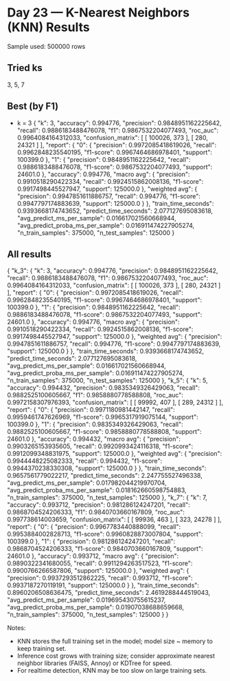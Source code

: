 # Day 23 — K-Nearest Neighbors (KNN) Results

Sample used: 500000 rows

## Tried ks

3, 5, 7

## Best (by F1)

- k = 3
{
  "k": 3,
  "accuracy": 0.994776,
  "precision": 0.9848951162225642,
  "recall": 0.9886183488476078,
  "f1": 0.9867532204077493,
  "roc_auc": 0.9964084164312033,
  "confusion_matrix": [
    [
      100026,
      373
    ],
    [
      280,
      24321
    ]
  ],
  "report": {
    "0": {
      "precision": 0.9972085418619026,
      "recall": 0.9962848235540195,
      "f1-score": 0.9967464686978401,
      "support": 100399.0
    },
    "1": {
      "precision": 0.9848951162225642,
      "recall": 0.9886183488476078,
      "f1-score": 0.9867532204077493,
      "support": 24601.0
    },
    "accuracy": 0.994776,
    "macro avg": {
      "precision": 0.9910518290422334,
      "recall": 0.9924515862008136,
      "f1-score": 0.9917498445527947,
      "support": 125000.0
    },
    "weighted avg": {
      "precision": 0.9947851611886757,
      "recall": 0.994776,
      "f1-score": 0.9947797174883639,
      "support": 125000.0
    }
  },
  "train_time_seconds": 0.9393668174743652,
  "predict_time_seconds": 2.077127695083618,
  "avg_predict_ms_per_sample": 0.016617021560668944,
  "avg_predict_proba_ms_per_sample": 0.016911474227905274,
  "n_train_samples": 375000,
  "n_test_samples": 125000
}

## All results

{
  "k_3": {
    "k": 3,
    "accuracy": 0.994776,
    "precision": 0.9848951162225642,
    "recall": 0.9886183488476078,
    "f1": 0.9867532204077493,
    "roc_auc": 0.9964084164312033,
    "confusion_matrix": [
      [
        100026,
        373
      ],
      [
        280,
        24321
      ]
    ],
    "report": {
      "0": {
        "precision": 0.9972085418619026,
        "recall": 0.9962848235540195,
        "f1-score": 0.9967464686978401,
        "support": 100399.0
      },
      "1": {
        "precision": 0.9848951162225642,
        "recall": 0.9886183488476078,
        "f1-score": 0.9867532204077493,
        "support": 24601.0
      },
      "accuracy": 0.994776,
      "macro avg": {
        "precision": 0.9910518290422334,
        "recall": 0.9924515862008136,
        "f1-score": 0.9917498445527947,
        "support": 125000.0
      },
      "weighted avg": {
        "precision": 0.9947851611886757,
        "recall": 0.994776,
        "f1-score": 0.9947797174883639,
        "support": 125000.0
      }
    },
    "train_time_seconds": 0.9393668174743652,
    "predict_time_seconds": 2.077127695083618,
    "avg_predict_ms_per_sample": 0.016617021560668944,
    "avg_predict_proba_ms_per_sample": 0.016911474227905274,
    "n_train_samples": 375000,
    "n_test_samples": 125000
  },
  "k_5": {
    "k": 5,
    "accuracy": 0.994432,
    "precision": 0.9835349326429063,
    "recall": 0.9882525100605667,
    "f1": 0.9858880778588808,
    "roc_auc": 0.9972158307976393,
    "confusion_matrix": [
      [
        99992,
        407
      ],
      [
        289,
        24312
      ]
    ],
    "report": {
      "0": {
        "precision": 0.9971180981442147,
        "recall": 0.9959461747626969,
        "f1-score": 0.9965317919075144,
        "support": 100399.0
      },
      "1": {
        "precision": 0.9835349326429063,
        "recall": 0.9882525100605667,
        "f1-score": 0.9858880778588808,
        "support": 24601.0
      },
      "accuracy": 0.994432,
      "macro avg": {
        "precision": 0.9903265153935605,
        "recall": 0.9920993424116318,
        "f1-score": 0.9912099348831975,
        "support": 125000.0
      },
      "weighted avg": {
        "precision": 0.9944448225082333,
        "recall": 0.994432,
        "f1-score": 0.9944370238330308,
        "support": 125000.0
      }
    },
    "train_time_seconds": 0.9657561779022217,
    "predict_time_seconds": 2.247755527496338,
    "avg_predict_ms_per_sample": 0.017982044219970704,
    "avg_predict_proba_ms_per_sample": 0.018162660598754883,
    "n_train_samples": 375000,
    "n_test_samples": 125000
  },
  "k_7": {
    "k": 7,
    "accuracy": 0.993712,
    "precision": 0.981286124247201,
    "recall": 0.9868704524206333,
    "f1": 0.9840703660167809,
    "roc_auc": 0.997738614003659,
    "confusion_matrix": [
      [
        99936,
        463
      ],
      [
        323,
        24278
      ]
    ],
    "report": {
      "0": {
        "precision": 0.9967783440888099,
        "recall": 0.9953884002828713,
        "f1-score": 0.9960828873007804,
        "support": 100399.0
      },
      "1": {
        "precision": 0.981286124247201,
        "recall": 0.9868704524206333,
        "f1-score": 0.9840703660167809,
        "support": 24601.0
      },
      "accuracy": 0.993712,
      "macro avg": {
        "precision": 0.9890322341680055,
        "recall": 0.9911294263517523,
        "f1-score": 0.9900766266587806,
        "support": 125000.0
      },
      "weighted avg": {
        "precision": 0.9937293512862225,
        "recall": 0.993712,
        "f1-score": 0.9937187270119191,
        "support": 125000.0
      }
    },
    "train_time_seconds": 0.8960206508636475,
    "predict_time_seconds": 2.4619288444519043,
    "avg_predict_ms_per_sample": 0.019695430755615237,
    "avg_predict_proba_ms_per_sample": 0.01907038688659668,
    "n_train_samples": 375000,
    "n_test_samples": 125000
  }
}

Notes:
- KNN stores the full training set in the model; model size ~ memory to keep training set.
- Inference cost grows with training size; consider approximate nearest neighbor libraries (FAISS, Annoy) or KDTree for speed.
- For realtime detection, KNN may be too slow on large training sets.
